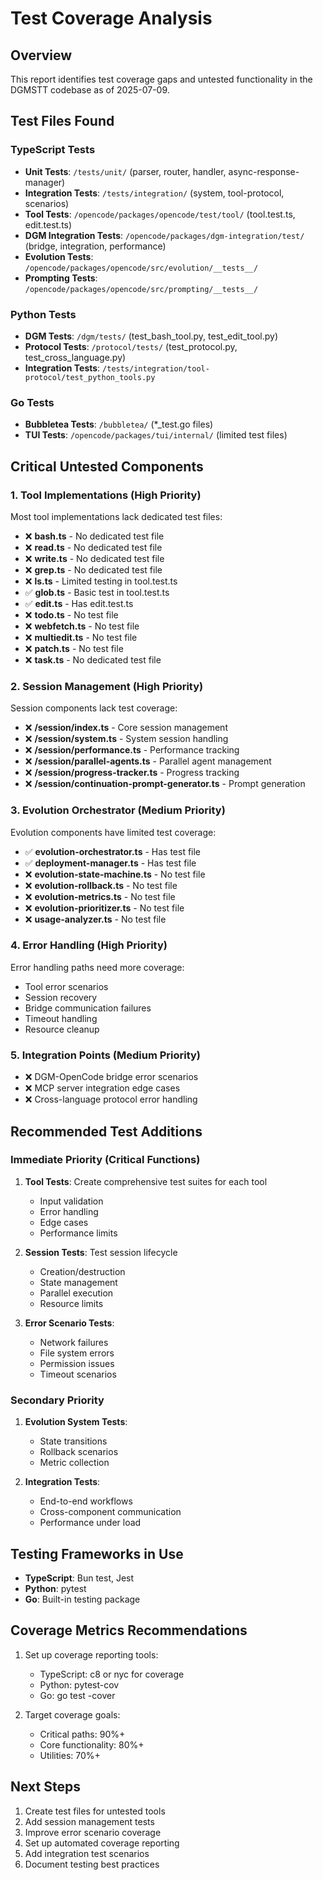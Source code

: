 # Test Coverage Analysis

## Overview
This report identifies test coverage gaps and untested functionality in the DGMSTT codebase as of 2025-07-09.

## Test Files Found

### TypeScript Tests
- **Unit Tests**: `/tests/unit/` (parser, router, handler, async-response-manager)
- **Integration Tests**: `/tests/integration/` (system, tool-protocol, scenarios)
- **Tool Tests**: `/opencode/packages/opencode/test/tool/` (tool.test.ts, edit.test.ts)
- **DGM Integration Tests**: `/opencode/packages/dgm-integration/test/` (bridge, integration, performance)
- **Evolution Tests**: `/opencode/packages/opencode/src/evolution/__tests__/`
- **Prompting Tests**: `/opencode/packages/opencode/src/prompting/__tests__/`

### Python Tests
- **DGM Tests**: `/dgm/tests/` (test_bash_tool.py, test_edit_tool.py)
- **Protocol Tests**: `/protocol/tests/` (test_protocol.py, test_cross_language.py)
- **Integration Tests**: `/tests/integration/tool-protocol/test_python_tools.py`

### Go Tests
- **Bubbletea Tests**: `/bubbletea/` (*_test.go files)
- **TUI Tests**: `/opencode/packages/tui/internal/` (limited test files)

## Critical Untested Components

### 1. Tool Implementations (High Priority)
Most tool implementations lack dedicated test files:
- ❌ **bash.ts** - No dedicated test file
- ❌ **read.ts** - No dedicated test file  
- ❌ **write.ts** - No dedicated test file
- ❌ **grep.ts** - No dedicated test file
- ❌ **ls.ts** - Limited testing in tool.test.ts
- ✅ **glob.ts** - Basic test in tool.test.ts
- ✅ **edit.ts** - Has edit.test.ts
- ❌ **todo.ts** - No test file
- ❌ **webfetch.ts** - No test file
- ❌ **multiedit.ts** - No test file
- ❌ **patch.ts** - No test file
- ❌ **task.ts** - No dedicated test file

### 2. Session Management (High Priority)
Session components lack test coverage:
- ❌ **/session/index.ts** - Core session management
- ❌ **/session/system.ts** - System session handling
- ❌ **/session/performance.ts** - Performance tracking
- ❌ **/session/parallel-agents.ts** - Parallel agent management
- ❌ **/session/progress-tracker.ts** - Progress tracking
- ❌ **/session/continuation-prompt-generator.ts** - Prompt generation

### 3. Evolution Orchestrator (Medium Priority)
Evolution components have limited test coverage:
- ✅ **evolution-orchestrator.ts** - Has test file
- ✅ **deployment-manager.ts** - Has test file
- ❌ **evolution-state-machine.ts** - No test file
- ❌ **evolution-rollback.ts** - No test file
- ❌ **evolution-metrics.ts** - No test file
- ❌ **evolution-prioritizer.ts** - No test file
- ❌ **usage-analyzer.ts** - No test file

### 4. Error Handling (High Priority)
Error handling paths need more coverage:
- Tool error scenarios
- Session recovery
- Bridge communication failures
- Timeout handling
- Resource cleanup

### 5. Integration Points (Medium Priority)
- ❌ DGM-OpenCode bridge error scenarios
- ❌ MCP server integration edge cases
- ❌ Cross-language protocol error handling

## Recommended Test Additions

### Immediate Priority (Critical Functions)
1. **Tool Tests**: Create comprehensive test suites for each tool
   - Input validation
   - Error handling
   - Edge cases
   - Performance limits
   
2. **Session Tests**: Test session lifecycle
   - Creation/destruction
   - State management
   - Parallel execution
   - Resource limits

3. **Error Scenario Tests**: 
   - Network failures
   - File system errors
   - Permission issues
   - Timeout scenarios

### Secondary Priority
1. **Evolution System Tests**:
   - State transitions
   - Rollback scenarios
   - Metric collection
   
2. **Integration Tests**:
   - End-to-end workflows
   - Cross-component communication
   - Performance under load

## Testing Frameworks in Use
- **TypeScript**: Bun test, Jest
- **Python**: pytest
- **Go**: Built-in testing package

## Coverage Metrics Recommendations
1. Set up coverage reporting tools:
   - TypeScript: c8 or nyc for coverage
   - Python: pytest-cov
   - Go: go test -cover

2. Target coverage goals:
   - Critical paths: 90%+
   - Core functionality: 80%+
   - Utilities: 70%+

## Next Steps
1. Create test files for untested tools
2. Add session management tests
3. Improve error scenario coverage
4. Set up automated coverage reporting
5. Add integration test scenarios
6. Document testing best practices